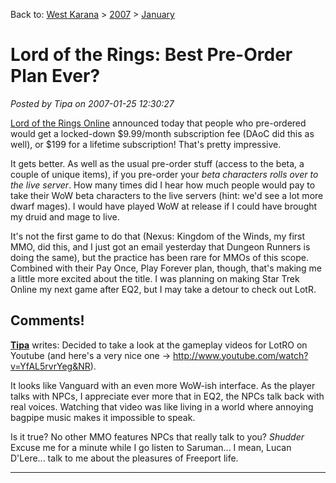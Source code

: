 Back to: [West Karana](/posts/westkarana.md) > [2007](/posts/2007/westkarana.md) > [January](./westkarana.md)
# Lord of the Rings: Best Pre-Order Plan Ever?

*Posted by Tipa on 2007-01-25 12:30:27*

[Lord of the Rings Online](http://www.lotro.com/) announced today that people who pre-ordered would get a locked-down $9.99/month subscription fee (DAoC did this as well), or $199 for a lifetime subscription! That's pretty impressive.

It gets better. As well as the usual pre-order stuff (access to the beta, a couple of unique items), if you pre-order your *beta characters rolls over to the live server*. How many times did I hear how much people would pay to take their WoW beta characters to the live servers (hint: we'd see a lot more dwarf mages). I would have played WoW at release if I could have brought my druid and mage to live.

It's not the first game to do that (Nexus: Kingdom of the Winds, my first MMO, did this, and I just got an email yesterday that Dungeon Runners is doing the same), but the practice has been rare for MMOs of this scope. Combined with their Pay Once, Play Forever plan, though, that's making me a little more excited about the title. I was planning on making Star Trek Online my next game after EQ2, but I may take a detour to check out LotR.
## Comments!

**[Tipa](https://chasingdings.com)** writes: Decided to take a look at the gameplay videos for LotRO on Youtube (and here's a very nice one -> http://www.youtube.com/watch?v=YfAL5rvrYeg&NR).

It looks like Vanguard with an even more WoW-ish interface. As the player talks with NPCs, I appreciate ever more that in EQ2, the NPCs talk back with real voices. Watching that video was like living in a world where annoying bagpipe music makes it impossible to speak.

Is it true? No other MMO features NPCs that really talk to you? *Shudder* Excuse me for a minute while I go listen to Saruman... I mean, Lucan D'Lere... talk to me about the pleasures of Freeport life.

---


